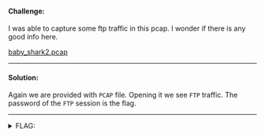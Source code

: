 #### Challenge:

I was able to capture some ftp traffic in this pcap. I wonder if there is any good info here.


[baby_shark2.pcap](./baby_shark2.pcap ":ignore")

---

#### Solution:

Again we are provided with `PCAP` file. Opening it we see `FTP` traffic. The password of the `FTP` session is the flag.

---

<details><summary>FLAG:</summary>

```
utflag{sharkbait_hoo_ha_ha}
```

</details>
<br/>
